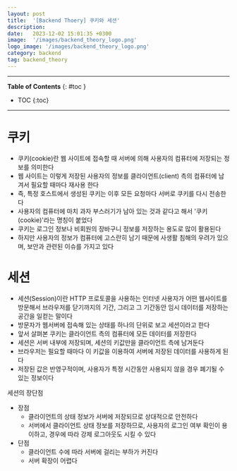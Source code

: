 ```yaml
---
layout: post
title:  '[Backend Thoery] 쿠키와 세션'
description: 
date:   2023-12-02 15:01:35 +0300
image:  '/images/backend_theory_logo.png'
logo_image: '/images/backend_theory_logo.png'
category: backend
tag: backend_theory
---
```


---
**Table of Contents**
{: #toc }
*  TOC
{:toc}

---

# 쿠키

- 쿠키(cookie)란 웹 사이트에 접속할 때 서버에 의해 사용자의 컴퓨터에 저장되는 정보를 의미한다
- 웹 사이트는 이렇게 저장된 사용자의 정보를 클라이언트(client) 측의 컴퓨터에 남겨서 필요할 때마다 재사용 한다
- 즉, 특정 호스트에서 생성된 쿠키는 이후 모든 요청마다 서버로 쿠키를 다시 전송한다
- 사용자의 컴퓨터에 마치 과자 부스러기가 남아 있는 것과 같다고 해서 '쿠키(cookie)'라는 명칭이 붙었다
- 쿠키는 로그인 정보나 비회원의 장바구니 정보를 저장하는 용도로 많이 활용된다
- 하지만 사용자의 정보가 컴퓨터에 고스란히 남기 때문에 사생활 침해의 우려가 있으며, 보안과 관련된 이슈를 가지고 있다


# 세션

- 세션(Session)이란 HTTP 프로토콜을 사용하는 인터넷 사용자가 어떤 웹사이트를 방문해서 브라우저를 닫기까지의 기간, 그리고 그 기간동안 임시 데이터를 저장하는 공간을 일컫는 말이다
- 방문자가 웹서버에 접속해 있는 상태를 하나의 단위로 보고 세션이라고 한다
- 앞서 살펴본 쿠키는 클라이언트 측의 컴퓨터에 모든 데이터를 저장한다
- 세션은 서버 내부에 저장되며, 세션의 키값만을 클라이언트 측에 남겨둔다
- 브라우저는 필요할 때마다 이 키값을 이용하여 서버에 저장된 데이터를 사용하게 된다
- 저장된 값은 반영구적이며, 사용자가 특정 시간동안 사용되지 않을 경우 폐기될 수 있는 정보이다

<div class="bell-para">
    <div class="bell-bar">
      <i class="fa-solid fa-bell"></i>
      세션의 장단점
    </div>
    <div class="bell-content">
      <ul>
        <li>장점
          <ul>
            <li>클라이언트의 상태 정보가 서버에 저장되므로 상대적으로 안전하다</li>
            <li>서버에서 클라이언트 상태 정보를 저장하므로, 사용자의 로그인 여부 확인이 용이하고, 경우에 따라 강제 로그아웃도 시킬 수 있다</li>
          </ul>
        </li>
        <li>단점
          <ul>
            <li>클라이언트 수에 따라 서버에 걸리는 부하가 커진다</li>
            <li>서버 확장이 어렵다</li>
          </ul>
        </li>
      </ul>
    </div>
</div>